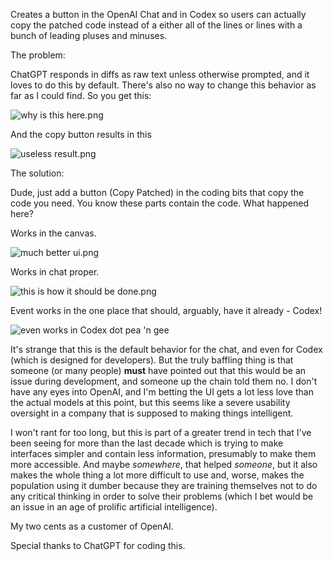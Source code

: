 Creates a button in the OpenAI Chat and in Codex so users can actually copy the patched code instead of a either all of the lines or lines with a bunch of leading pluses and minuses.

The problem:

ChatGPT responds in diffs as raw text unless otherwise prompted, and it loves to do this by default. There's also no way to change this behavior as far as I could find. So you get this:

![why is this here.png](.attachments.722/814-760-max%20%285%29.png)

And the copy button results in this

![useless result.png](.attachments.722/854-780-max%20%284%29.png)

The solution:

Dude, just add a button (Copy Patched) in the coding bits that copy the code you need. You know these parts contain the code. What happened here?

Works in the canvas.

![much better ui.png](.attachments.722/854-780-max%20%283%29.png)

Works in chat proper.

![this is how it should be done.png](.attachments.722/image%20%284%29.png)

Event works in the one place that should, arguably, have it already - Codex!

![even works in Codex dot pea 'n gee](.attachments.722/image%20%288%29.png)

It's strange that this is the default behavior for the chat, and even for Codex (which is designed for developers). But the truly baffling thing is that someone (or many people) **must** have pointed out that this would be an issue during development, and someone up the chain told them no. I don't have any eyes into OpenAI, and I'm betting the UI gets a lot less love than the actual models at this point, but this seems like a severe usability oversight in a company that is supposed to making things intelligent.  
  
I won't rant for too long, but this is part of a greater trend in tech that I've been seeing for more than the last decade which is trying to make interfaces simpler and contain less information, presumably to make them more accessible. And maybe *somewhere*, that helped *someone*, but it also makes the whole thing a lot more difficult to use and, worse, makes the population using it dumber because they are training themselves not to do any critical thinking in order to solve their problems (which I bet would be an issue in an age of prolific artificial intelligence).

My two cents as a customer of OpenAI.

Special thanks to ChatGPT for coding this.